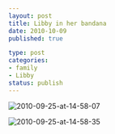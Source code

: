 ```yaml
--- 
layout: post
title: Libby in her bandana
date: 2010-10-09
published: true

type: post
categories: 
- family
- Libby
status: publish
---
```


![2010-09-25-at-14-58-07](http://media.eick.us/2010/10/2010-09-25-at-14-58-07.jpg)

![2010-09-25-at-14-58-35](http://media.eick.us/2010/10/2010-09-25-at-14-58-35.jpg)
